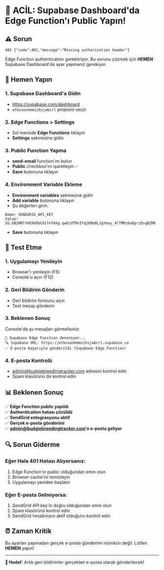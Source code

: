 # 🚨 ACİL: Supabase Dashboard'da Edge Function'ı Public Yapın!

## ⚠️ Sorun
```
401 {"code":401,"message":"Missing authorization header"}
```

Edge Function authentication gerektiriyor. Bu sorunu çözmek için **HEMEN** Supabase Dashboard'da ayar yapmanız gerekiyor.

## 🔧 Hemen Yapın

### 1. Supabase Dashboard'a Gidin
- https://supabase.com/dashboard
- `etkvuonkmmzihsjwbcrl` projesini seçin

### 2. Edge Functions > Settings
- Sol menüde **Edge Functions** tıklayın
- **Settings** sekmesine gidin

### 3. Public Function Yapma
- **send-email** function'ını bulun
- **Public** checkbox'ını işaretleyin ✅
- **Save** butonuna tıklayın

### 4. Environment Variable Ekleme
- **Environment variables** sekmesine gidin
- **Add variable** butonuna tıklayın
- Şu değerleri girin:

```
Name: SENDGRID_API_KEY
Value: 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
```

- **Save** butonuna tıklayın

## 🧪 Test Etme

### 1. Uygulamayı Yenileyin
- Browser'ı yenileyin (F5)
- Console'u açın (F12)

### 2. Geri Bildirim Gönderin
- Geri bildirim formunu açın
- Test mesajı gönderin

### 3. Beklenen Sonuç
Console'da şu mesajları görmelisiniz:
```
🔄 Supabase Edge Function deneniyor...
🔍 Supabase URL: https://etkvuonkmmzihsjwbcrl.supabase.co
✅ E-posta başarıyla gönderildi (Supabase Edge Function)
```

### 4. E-posta Kontrolü
- admin@budgiebreedingtracker.com adresini kontrol edin
- Spam klasörünü de kontrol edin

## 📊 Beklenen Sonuç

✅ **Edge Function public yapıldı**  
✅ **Authentication hatası çözüldü**  
✅ **SendGrid entegrasyonu aktif**  
✅ **Gerçek e-posta gönderimi**  
✅ **admin@budgiebreedingtracker.com'a e-posta geliyor**  

## 🔍 Sorun Giderme

### Eğer Hala 401 Hatası Alıyorsanız:
1. Edge Function'ın public olduğundan emin olun
2. Browser cache'ini temizleyin
3. Uygulamayı yeniden başlatın

### Eğer E-posta Gelmiyorsa:
1. SendGrid API key'in doğru olduğundan emin olun
2. Spam klasörünü kontrol edin
3. SendGrid hesabınızın aktif olduğunu kontrol edin

## ⏰ Zaman Kritik

Bu ayarları yapmadan gerçek e-posta gönderimi mümkün değil. Lütfen **HEMEN** yapın!

---

**🎯 Hedef**: Artık geri bildirimler gerçekten e-posta olarak gönderilecek! 